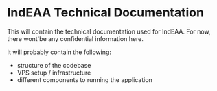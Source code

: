 # IndEAA Technical Documentation

This will contain the technical documentation used for IndEAA. For now, there wont'be any confidential information here.

It will probably contain the following:
- structure of the codebase
- VPS setup / infrastructure
- different components to running the application